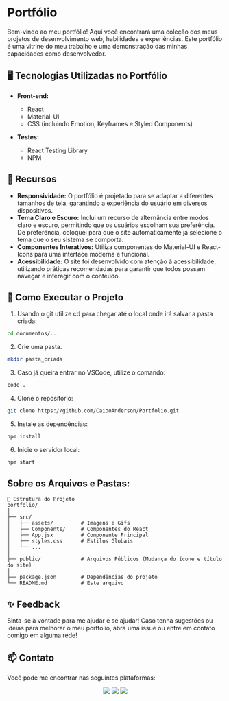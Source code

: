 # Portfólio

Bem-vindo ao meu portfólio! Aqui você encontrará uma coleção dos meus projetos de desenvolvimento web, habilidades e experiências. Este portfólio é uma vitrine do meu trabalho e uma demonstração das minhas capacidades como desenvolvedor.

## 🖥️ Tecnologias Utilizadas no Portfólio

- **Front-end:**
  - React
  - Material-UI
  - CSS (incluindo Emotion, Keyframes e Styled Components)

- **Testes:**
  - React Testing Library
  - NPM

## 🌟 Recursos

- **Responsividade:** O portfólio é projetado para se adaptar a diferentes tamanhos de tela, garantindo a experiência do usuário em diversos dispositivos.
- **Tema Claro e Escuro:** Inclui um recurso de alternância entre modos claro e escuro, permitindo que os usuários escolham sua preferência. De preferência, coloquei para que o site automaticamente já selecione o tema que o seu sistema se comporta.
- **Componentes Interativos:** Utiliza componentes do Material-UI e React-Icons para uma interface moderna e funcional.
- **Acessibilidade:** O site foi desenvolvido com atenção à acessibilidade, utilizando práticas recomendadas para garantir que todos possam navegar e interagir com o conteúdo.

## 🚀 Como Executar o Projeto

1. Usando o git utilize cd para chegar até o local onde irá salvar a pasta criada:
```bash
cd documentos/...
```

2. Crie uma pasta.
```bash
mkdir pasta_criada
```

3. Caso já queira entrar no VSCode, utilize o comando:
```bash
code .
```

4. Clone o repositório:
```bash
git clone https://github.com/CaiooAnderson/Portfolio.git
```

5. Instale as dependências:
```bash
npm install
```

6. Inicie o servidor local:
```bash
npm start
```

## Sobre os Arquivos e Pastas:
```
📂 Estrutura do Projeto
portfolio/
│
├── src/
│   ├── assets/         # Imagens e Gifs
│   ├── Components/     # Componentes do React
│   ├── App.jsx         # Componente Principal
│   ├── styles.css      # Estilos Globais
│   └── ...
│
├── public/             # Arquivos Públicos (Mudança do ícone e título do site)
│
├── package.json        # Dependências do projeto
└── README.md           # Este arquivo
```

## ✨ Feedback
Sinta-se à vontade para me ajudar e se ajudar! Caso tenha sugestões ou ideias para melhorar o meu portfolio, abra uma issue ou entre em contato comigo em alguma rede!

## 📫 Contato
Você pode me encontrar nas seguintes plataformas:
<div class="sociais" align="center">
  <a href="https://www.linkedin.com/in/caioandersongoes/" align="center" target="_blank"><img src="https://img.shields.io/badge/-LinkedIn-%230077B5?style=for-the-badge&logo=linkedin&logoColor=white" target="_blank"></a>
  <a href="mailto:caioandersongoes@gmail.com"><img src="https://img.shields.io/badge/-Gmail-%23333?style=for-the-badge&logo=gmail&logoColor=white" target="_blank"></a>
  <a href="https://portfolio-caio-zeta.vercel.app/"><img src="https://img.shields.io/badge/Portfolio-FF5722?style=for-the-badge&logo=todoist&logoColor=white" target="_blank"></a>
</div>
